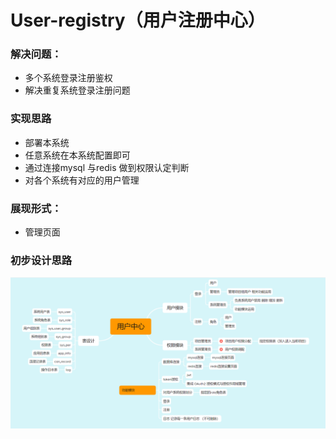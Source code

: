 # User-registry（用户注册中心）

### 解决问题：

- 多个系统登录注册鉴权
- 解决重复系统登录注册问题

### 实现思路

- 部署本系统
- 任意系统在本系统配置即可
- 通过连接mysql 与redis 做到权限认定判断
- 对各个系统有对应的用户管理

### 展现形式：

- 管理页面



### 初步设计思路

![image-20211207132033910](https://raw.githubusercontent.com/LINVIRS/img-oss/master/image-typora/image-20211207132033910.png)